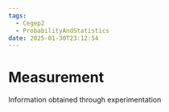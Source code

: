 ```yaml
---
tags:
  - Cegep2
  - ProbabilityAndStatistics
date: 2025-01-30T23:12:54
---
```


# Measurement

Information obtained through experimentation